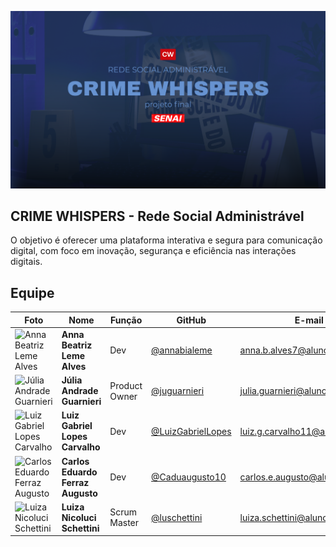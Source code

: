 
<p align="center">
  <img src="uploads/capaback.jpeg" alt="Imagem do Projeto" width="600"/>
</p>

## CRIME WHISPERS - Rede Social Administrável
O objetivo é oferecer uma plataforma interativa e segura para comunicação digital, com foco em inovação, segurança e eficiência nas interações digitais.

## Equipe

| Foto | Nome | Função | GitHub | E-mail |
|------|------|--------|--------|--------|
| ![Anna Beatriz Leme Alves](https://github.com/annabialeme.png) | **Anna Beatriz Leme Alves** | Dev | [@annabialeme](https://github.com/annabialeme) | anna.b.alves7@aluno.senai.br |
| ![Júlia Andrade Guarnieri](https://github.com/juguarnieri.png) | **Júlia Andrade Guarnieri** | Product Owner | [@juguarnieri](https://github.com/juguarnieri) | julia.guarnieri@aluno.senai.br |
| ![Luiz Gabriel Lopes Carvalho](https://github.com/LuizGabrielLopes.png) | **Luiz Gabriel Lopes Carvalho** | Dev | [@LuizGabrielLopes](https://github.com/LuizGabrielLopes) | luiz.g.carvalho11@aluno.senai.br |
| ![Carlos Eduardo Ferraz Augusto](https://github.com/Caduaugusto10.png) | **Carlos Eduardo Ferraz Augusto** | Dev | [@Caduaugusto10](https://github.com/Caduaugusto10) | carlos.e.augusto@aluno.senai.br |
| ![Luiza Nicoluci Schettini](https://github.com/luschettini.png) | **Luiza Nicoluci Schettini** | Scrum Master | [@luschettini](https://github.com/luschettini) | luiza.schettini@aluno.senai.br |
